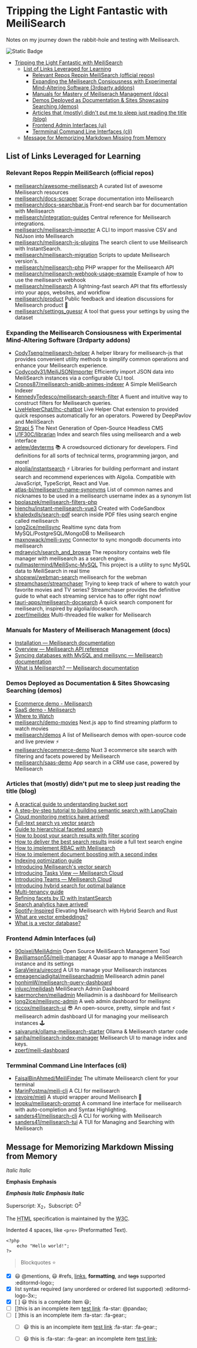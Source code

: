  # Tripping the Light Fantastic with MeiliSearch

Notes on my journey down the rabbit-hole and testing with Meilisearch.

![Static Badge](https://img.shields.io/badge/Meilisearch_Mastery-Level_1_--_Search_Simpleton-blue?style=plastic&logo=meilisearch&logoColor=lightslategrey&logoSize=auto&labelColor=purple&color=powderblue)

* [Tripping the Light Fantastic with MeiliSearch](#tripping-the-light-fantastic-with-meilisearch)
  * [List of Links Leveraged for Learning](#)
    * [Relevant Repos Reppin MeiliSearch (official repos)](#relevant-repos-reppin-meilisearch-official-repos)
    * [Expanding the Meilisearch Consiousness with Experimental Mind-Altering Software (3rdparty addons)](#expanding-the-meilisearch-consiousness-with-experimental-mind-altering-software-3rdparty-addons)
    * [Manuals for Mastery of Meiliserach Management (docs)](#manuals-for-mastery-of-meiliserach-management-docs)
    * [Demos Deployed as Documentation & Sites Showcasing Searching (demos)](#demos-deployed-as-documentation--sites-showcasing-searching-demos)
    * [Articles that (mostly) didn't put me to sleep just reading the title (blog)](#articles-that-mostly-didnt-put-me-to-sleep-just-reading-the-title-blog)
    * [Frontend Admin Interfaces (ui)](#frontend-admin-interfaces-ui)
    * [Termminal Command Line Interfaces (cli)](#termminal-command-line-interfaces-cli)
  * [Message for Memorizing Markdown Missing from Memory](README.md#message-for-memorizing-markdown-missing-from-memory)

## List of Links Leveraged for Learning

### Relevant Repos Reppin MeiliSearch (official repos)

- [meilisearch/awesome-meilisearch](https://github.com/meilisearch/awesome-meilisearch?tab=readme-ov-file#community-tools) A curated list of awesome Meilisearch resources
- [meilisearch/docs-scraper](https://github.com/meilisearch/docs-scraper) Scrape documentation into Meilisearch
- [meilisearch/docs-searchbar.js](https://github.com/meilisearch/docs-searchbar.js) Front-end search bar for documentation with Meilisearch
- [meilisearch/integration-guides](https://github.com/meilisearch/integration-guides) Central reference for Meilisearch integrations.
- [meilisearch/meilisearch-importer](https://github.com/meilisearch/meilisearch-importer) A CLI to import massive CSV and NdJson into Meilisearch
- [meilisearch/meilisearch-js-plugins](https://github.com/meilisearch/meilisearch-js-plugins) The search client to use Meilisearch with InstantSearch.
- [meilisearch/meilisearch-migration](https://github.com/meilisearch/meilisearch-migration) Scripts to update Meilisearch version's.
- [meilisearch/meilisearch-php](https://github.com/meilisearch/meilisearch-php) PHP wrapper for the Meilisearch API
- [meilisearch/meilisearch-webhook-usage-example](https://github.com/meilisearch/meilisearch-webhook-usage-example) Example of how to use the meilisearch webhook
- [meilisearch/meilisearch](https://github.com/meilisearch/meilisearch) A lightning-fast search API that fits effortlessly into your apps, websites, and workflow
- [meilisearch/product](https://github.com/meilisearch/product) Public feedback and ideation discussions for Meilisearch product 🔮
- [meilisearch/settings_guessr](https://github.com/meilisearch/settings_guessr?tab=readme-ov-file) A tool that guess your settings by using the dataset

### Expanding the Meilisearch Consiousness with Experimental Mind-Altering Software (3rdparty addons)

- [CodyTseng/meilisearch-helper](https://github.com/CodyTseng/meilisearch-helper) A helper library for meilisearch-js that provides convenient utility methods to simplify common operations and enhance your Meilisearch experience.
- [Codycody31/MeiliJSONImporter](https://github.com/Codycody31/MeiliJSONImporter) Efficiently import JSON data into MeiliSearch instances via a configurable CLI tool.
- [Cronos87/meilisearch-anidb-animes-indexer](https://github.com/Cronos87/meilisearch-anidb-animes-indexer) A Simple MeiliSearch Indexer
- [KennedyTedesco/meilisearch-search-filter](https://github.com/KennedyTedesco/meilisearch-search-filter) A fluent and intuitive way to construct filters for Meilisearch queries.
- [LiveHelperChat/lhc-chatbot](https://github.com/LiveHelperChat/lhc-chatbot) Live Helper Chat extension to provided quick responses automatically for an operators. Powered by DeepPavlov and MeiliSearch
- [Strapi 5](https://strapi.io/five) The Next Generation of Open-Source Headless CMS
- [U1F30C/librarian](https://github.com/U1F30C/librarian) Index and search files using meilisearch and a web interface
- [aelew/devterms](https://github.com/aelew/devterms) 📚 A crowdsourced dictionary for developers. Find definitions for all sorts of technical terms, programming jargon, and more!
- [algolia/instantsearch](https://github.com/algolia/instantsearch) ⚡️ Libraries for building performant and instant search and recommend experiences with Algolia. Compatible with JavaScript, TypeScript, React and Vue.
- [atlas-bi/meilisearch-name-synonyms](https://github.com/atlas-bi/meilisearch-name-synonyms) List of common names and nicknames to be used in a meilisearch username index as a synonym list
- [bpolaszek/meilisearch-filters-php](https://github.com/bpolaszek/meilisearch-filters-php)
- [hienchu/instant-meilisearch-vue3](https://github.com/hienchu/instant-meilisearch-vue3) Created with CodeSandbox
- [khaledxdls/search-pdf](https://github.com/khaledxdls/search-pdf) search inside PDF files using search engine called meilisearch
- [long2ice/meilisync](https://github.com/long2ice/meilisync) Realtime sync data from MySQL/PostgreSQL/MongoDB to Meilisearch
- [maxnowack/meili-sync](https://github.com/maxnowack/meili-sync) Connector to sync mongodb documents into meilisearch
- [mdraevich/search_and_browse](https://github.com/mdraevich/search_and_browse) The repository contains web file manager with meilisearch as a search engine.
- [nullmastermind/MeiliSync-MySQL](https://github.com/nullmastermind/MeiliSync-MySQL) This project is a utility to sync MySQL data to MeiliSearch in real time
- [shopwwi/webman-search](https://github.com/shopwwi/webman-search) meilisearch for the webman
- [streamchaser/streamchaser](https://github.com/streamchaser/streamchaser) Trying to keep track of where to watch your favorite movies and TV series? Streamchaser provides the definitive guide to what each streaming service has to offer right now!
- [tauri-apps/meilisearch-docsearch](https://github.com/tauri-apps/meilisearch-docsearch) A quick search component for meilisearch, inspired by algolia/docsearch.
- [zperf/meilidex](https://github.com/zperf/meilidex) Multi-threaded file walker for Meilisearch

### Manuals for Mastery of Meiliserach Management (docs)

- [Installation — Meilisearch documentation](https://www.meilisearch.com/docs/learn/getting_started/installation)
- [Overview — Meilisearch API reference](https://www.meilisearch.com/docs/reference/api/overview)
- [Syncing databases with MySQL and meilisync — Meilisearch documentation](https://www.meilisearch.com/docs/learn/cookbooks/meilisync_mysql)
- [What is Meilisearch? — Meilisearch documentation](https://www.meilisearch.com/docs/learn/what_is_meilisearch/overview)


### Demos Deployed as Documentation & Sites Showcasing Searching (demos)

- [Ecommerce demo - Meilisearch](https://ecommerce.meilisearch.com/?utm_campaign=ecommerce-demo&utm_source=github&utm_medium=website-url)
- [SaaS demo - Meilisearch](https://saas.meilisearch.com/deals)
- [Where to Watch](https://where2watch.meilisearch.com/?utm_campaign=oss&utm_source=docs&utm_medium=home-page)
- [meilisearch/demo-movies](https://github.com/meilisearch/demo-movies) Next.js app to find streaming platform to watch movies
- [meilisearch/demos](https://github.com/meilisearch/demos) A list of Meilisearch demos with open-source code and live preview ⚡️
- [meilisearch/ecommerce-demo](https://github.com/meilisearch/ecommerce-demo/) Nuxt 3 ecommerce site search with filtering and facets powered by Meilisearch
- [meilisearch/saas-demo](https://github.com/meilisearch/saas-demo) App search in a CRM use case, powered by Meilisearch


### Articles that (mostly) didn't put me to sleep just reading the title (blog)

- [A practical guide to understanding bucket sort](https://blog.meilisearch.com/bucket-sort-guide/)
- [A step-by-step tutorial to building semantic search with LangChain](https://blog.meilisearch.com/langchain-semantic-search-tutorial/)
- [Cloud monitoring metrics have arrived!](https://blog.meilisearch.com/monitoring-metrics-release/)
- [Full-text search vs vector search](https://blog.meilisearch.com/full-text-search-vs-vector-search/)
- [Guide to hierarchical faceted search](https://blog.meilisearch.com/nested-hierarchical-facets-guide/)
- [How to boost your search results with filter scoring](https://blog.meilisearch.com/filter-scoring-guide/)
- [How to deliver the best search results](https://blog.meilisearch.com/how-full-text-search-engines-work/) inside a full text search engine
- [How to implement RBAC with Meilisearch](https://blog.meilisearch.com/role-based-access-guide/)
- [How to implement document boosting with a second index](https://blog.meilisearch.com/document-boosting/)
- [Indexing optimization guide](https://blog.meilisearch.com/indexing-optimization-guide/)
- [Introducing Meilisearch's vector search](https://blog.meilisearch.com/introducing-vector-search/)
- [Introducing Tasks View — Meilisearch Cloud](https://blog.meilisearch.com/tasks-view-release/)
- [Introducing Teams — Meilisearch Cloud](https://blog.meilisearch.com/introducing-teams/)
- [Introducing hybrid search for optimal balance](https://blog.meilisearch.com/introducing-hybrid-search/)
- [Multi-tenancy guide](https://blog.meilisearch.com/multi-tenancy-guide/)
- [Refining facets by ID with InstantSearch](https://blog.meilisearch.com/id-based-facets-guide/)
- [Search analytics have arrived!](https://blog.meilisearch.com/search-analytics-release/)
- [Spotify-Inspired](https://blog.meilisearch.com/spotify-inspired-hybrid-search-and-rust/) Elevating Meilisearch with Hybrid Search and Rust
- [What are vector embeddings?](https://blog.meilisearch.com/what-are-vector-embeddings/)
- [What is a vector database?](https://blog.meilisearch.com/what-is-a-vector-database/)

### Frontend Admin Interfaces (ui)

- [90pixel/MeiliAdmin](https://github.com/90pixel/MeiliAdmin?tab=readme-ov-file) Open Source MeiliSearch Management Tool
- [Bwilliamson55/meili-manager](https://github.com/Bwilliamson55/meili-manager) A Quasar app to manage a MeiliSearch instance and its settings
- [SaraVieira/uirecord](https://github.com/SaraVieira/uirecord?tab=readme-ov-file) A UI to manage your Meilisearch instances
- [emeagenciadigital/meilisearchadmin](https://github.com/emeagenciadigital/meilisearchadmin?tab=readme-ov-file) Meilisearch admin panel
- [honhimW/meilisearch-query-dashboard](https://github.com/honhimW/meilisearch-query-dashboard?tab=readme-ov-file)
- [inluxc/meilidash](https://github.com/inluxc/meilidash) MeiliSearch Admin Dashboard
- [kaermorchen/meiliadmin](https://github.com/kaermorchen/meiliadmin) Meiliadmin is a dashboard for Meilisearch
- [long2ice/meilisync-admin](https://github.com/long2ice/meilisync-admin?tab=readme-ov-file) A web admin dashboard for meilisync
- [riccox/meilisearch-ui](https://github.com/riccox/meilisearch-ui) 😎 An open-source, pretty, simple and fast ⚡ meilisearch admin dashboard UI for managing your meilisearch instances 🕹
- [saivarunk/ollama-meilisearch-starter](https://github.com/saivarunk/ollama-meilisearch-starter) Ollama & Meilisearch starter code
- [sariha/meilisearch-index-manager](https://github.com/sariha/meilisearch-index-manager?tab=readme-ov-file) Meilisearch UI to manage index and keys.
- [zperf/meili-dashboard](https://github.com/zperf/meili-dashboard)

### Termminal Command Line Interfaces (cli)

- [FaisalBinAhmed/MeiliFinder](https://github.com/FaisalBinAhmed/MeiliFinder) The ultimate Meilisearch client for your terminal
- [MarinPostma/meili-cli](https://github.com/MarinPostma/meili-cli) A CLI for meilisearch
- [irevoire/mieli](https://github.com/irevoire/mieli) A stupid wrapper around Meilisearch 🐻
- [leopku/meilisearch-prompt](https://github.com/leopku/meilisearch-prompt) A command line interface for meilisearch with auto-completion and Syntax Highlighting.
- [sanders41/meilisearch-cli](https://github.com/sanders41/meilisearch-cli) A CLI for working with Meilisearch
- [sanders41/meilisearch-tui](https://github.com/sanders41/meilisearch-tui) A TUI for Managing and Searching with Meilisearch


## Message for Memorizing Markdown Missing from Memory

*Italic*      _Italic_

**Emphasis**  __Emphasis__

***Emphasis Italic*** ___Emphasis Italic___

Superscript: X<sub>2</sub>，Subscript: O<sup>2</sup>

The <abbr title="Hyper Text Markup Language">HTML</abbr> specification is maintained by the <abbr title="World Wide Web Consortium">W3C</abbr>.

Indented 4 spaces, like `<pre>` (Preformatted Text).

    <?php
        echo "Hello world!";
    ?>
    
> Blockquotes :star:

- [x] :smiley: @mentions, :smiley: #refs, [links](), **formatting**, and <del>tags</del> supported :editormd-logo:;
- [x] list syntax required (any unordered or ordered list supported) :editormd-logo-3x:;
- [x] [ ] :smiley: this is a complete item :smiley:;
- [ ] []this is an incomplete item [test link](#) :fa-star: @pandao; 
- [ ] [ ]this is an incomplete item :fa-star: :fa-gear:;
    - [ ] :smiley: this is an incomplete item [test link](#) :fa-star: :fa-gear:;
    - [ ] :smiley: this is  :fa-star: :fa-gear: an incomplete item [test link](#);
            
